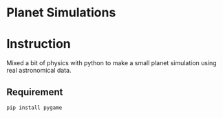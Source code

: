 # Planet Simulations
# Instruction
Mixed a bit of physics with python to make a small planet simulation using real astronomical data.
## Requirement
```python
pip install pygame
```